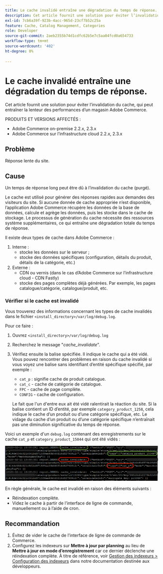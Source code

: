 ```yaml
---
title: Le cache invalidé entraîne une dégradation du temps de réponse.
description: Cet article fournit une solution pour éviter l’invalidation du cache, qui peut entraîner la lenteur des performances d’un magasin Adobe Commerce.
exl-id: 7cb6a39f-923b-4acc-965d-23cf7b52c25a
feature: Cache, Catalog Management, Categories
role: Developer
source-git-commit: 2aeb2355b74d1cdfc62b5e7c5aa04fcd0a654733
workflow-type: tm+mt
source-wordcount: '402'
ht-degree: 0%

---
```


# Le cache invalidé entraîne une dégradation du temps de réponse.

Cet article fournit une solution pour éviter l’invalidation du cache, qui peut entraîner la lenteur des performances d’un magasin Adobe Commerce.

PRODUITS ET VERSIONS AFFECTÉS :

* Adobe Commerce on-premise 2.2.x, 2.3.x
* Adobe Commerce sur l’infrastructure cloud 2.2.x, 2.3.x

## Problème

Réponse lente du site.

## Cause

Un temps de réponse long peut être dû à l’invalidation du cache (purgé).

Le cache est utilisé pour générer des réponses rapides aux demandes des visiteurs du site. Si aucune donnée de cache appropriée n’est disponible, l’application Adobe Commerce récupère les données de la base de données, calcule et agrège les données, puis les stocke dans le cache de stockage. Le processus de génération du cache nécessite des ressources système supplémentaires, ce qui entraîne une dégradation totale du temps de réponse.

Il existe deux types de cache dans Adobe Commerce :

1. Interne :
   * stocke les données sur le serveur ;
   * stocke des données spécifiques (configuration, détails du produit, détails de la catégorie, etc.)
1. Externe :
   * CDN ou vernis (dans le cas d’Adobe Commerce sur l’infrastructure cloud - CDN Fastly)
   * stocke des pages complètes déjà générées. Par exemple, les pages catalogue/catégorie, catalogue/produit, etc.

### Vérifier si le cache est invalidé

Vous trouverez des informations concernant les types de cache invalidés dans le fichier `<install_directory>/var/log/debug.log`.

Pour ce faire :

1. Ouvrez `<install_directory>/var/log/debug.log`
1. Recherchez le message &quot;*cache\_invalidate*&quot;.
1. Vérifiez ensuite la balise spécifiée. Il indique le cache qui a été vidé. Vous pouvez rencontrer des problèmes en raison du cache invalidé si vous voyez une balise sans identifiant d’entité spécifique spécifié, par exemple :
   * `cat_p` : signifie cache de produit catalogue.
   * `cat_c` - cache de catégorie de catalogue.
   * `FPC` - cache de page complète.
   * `CONFIG` - cache de configuration.

   Le fait que l&#39;un d&#39;entre eux ait été vidé ralentirait la réaction du site. Si la balise contient un ID d’entité, par exemple `category_product_1258`, cela indique le cache d’un produit ou d’une catégorie spécifique, etc. Le vidage du cache d’un produit ou d’une catégorie spécifique n’entraînait pas une diminution significative du temps de réponse.

Voici un exemple d&#39;un `debug.log` contenant des enregistrements sur le cache `cat_p` et `category_product_15044` qui ont été vidés :

![exemple du contenu debug.log](assets/debug_log_sample.png)

En règle générale, le cache est invalidé en raison des éléments suivants :

* Réindexation complète.
* Videz le cache à partir de l’interface de ligne de commande, manuellement ou à l’aide de cron.

## Recommandation

1. Évitez de vider le cache de l’interface de ligne de commande de Commerce.
1. Configurez les indexeurs sur **Mettre à jour par planning** au lieu de **Mettre à jour en mode d’enregistrement** car ce dernier déclenche une réindexation complète. À titre de référence, voir [Gestion des indexeurs > Configuration des indexeurs](https://experienceleague.adobe.com/fr/docs/commerce-operations/configuration-guide/cli/manage-indexers#configure-indexers) dans notre documentation destinée aux développeurs.
